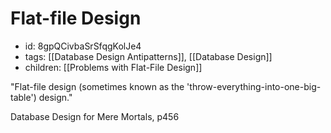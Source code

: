 # Flat-file Design
* id: 8gpQCivbaSrSfqgKolJe4
* tags: [[Database Design Antipatterns]], [[Database Design]]
* children: [[Problems with Flat-File Design]]

"Flat-file design (sometimes known as the 'throw-everything-into-one-big-table') design."

Database Design for Mere Mortals, p456